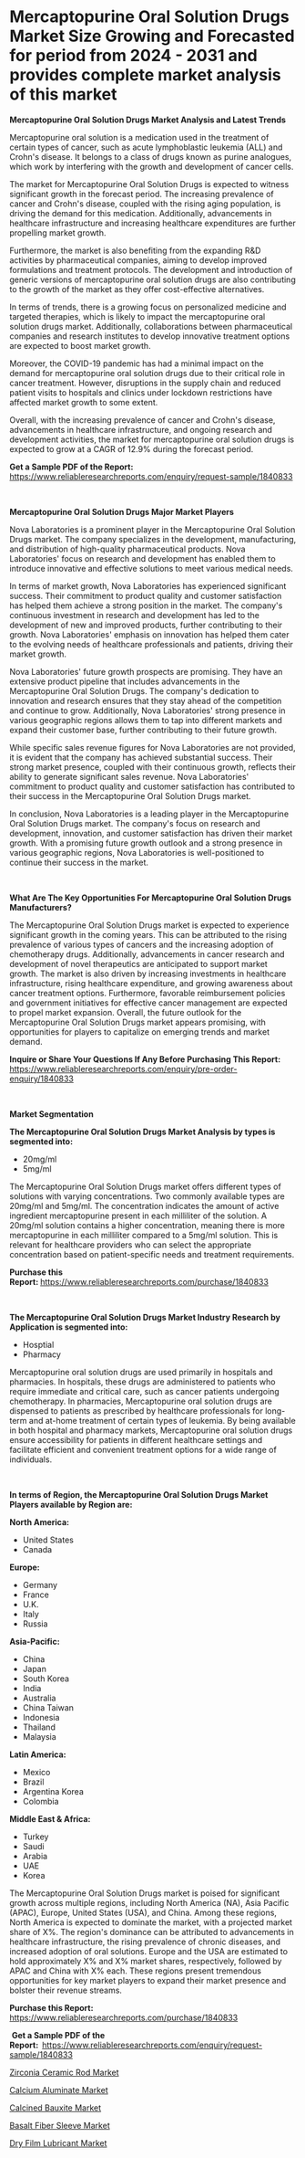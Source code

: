 <p><h1>Mercaptopurine Oral Solution Drugs Market Size Growing and Forecasted for period from 2024 - 2031 and provides complete market analysis of this market</h1></p><p><strong>Mercaptopurine Oral Solution Drugs Market Analysis and Latest Trends</strong></p>
<p><p>Mercaptopurine oral solution is a medication used in the treatment of certain types of cancer, such as acute lymphoblastic leukemia (ALL) and Crohn's disease. It belongs to a class of drugs known as purine analogues, which work by interfering with the growth and development of cancer cells.</p><p>The market for Mercaptopurine Oral Solution Drugs is expected to witness significant growth in the forecast period. The increasing prevalence of cancer and Crohn's disease, coupled with the rising aging population, is driving the demand for this medication. Additionally, advancements in healthcare infrastructure and increasing healthcare expenditures are further propelling market growth.</p><p>Furthermore, the market is also benefiting from the expanding R&D activities by pharmaceutical companies, aiming to develop improved formulations and treatment protocols. The development and introduction of generic versions of mercaptopurine oral solution drugs are also contributing to the growth of the market as they offer cost-effective alternatives.</p><p>In terms of trends, there is a growing focus on personalized medicine and targeted therapies, which is likely to impact the mercaptopurine oral solution drugs market. Additionally, collaborations between pharmaceutical companies and research institutes to develop innovative treatment options are expected to boost market growth.</p><p>Moreover, the COVID-19 pandemic has had a minimal impact on the demand for mercaptopurine oral solution drugs due to their critical role in cancer treatment. However, disruptions in the supply chain and reduced patient visits to hospitals and clinics under lockdown restrictions have affected market growth to some extent.</p><p>Overall, with the increasing prevalence of cancer and Crohn's disease, advancements in healthcare infrastructure, and ongoing research and development activities, the market for mercaptopurine oral solution drugs is expected to grow at a CAGR of 12.9% during the forecast period.</p></p>
<p><strong>Get a Sample PDF of the Report:&nbsp;</strong> <a href="https://www.reliableresearchreports.com/enquiry/request-sample/1840833">https://www.reliableresearchreports.com/enquiry/request-sample/1840833</a></p>
<p>&nbsp;</p>
<p><strong>Mercaptopurine Oral Solution Drugs Major Market Players</strong></p>
<p><p>Nova Laboratories is a prominent player in the Mercaptopurine Oral Solution Drugs market. The company specializes in the development, manufacturing, and distribution of high-quality pharmaceutical products. Nova Laboratories' focus on research and development has enabled them to introduce innovative and effective solutions to meet various medical needs.</p><p>In terms of market growth, Nova Laboratories has experienced significant success. Their commitment to product quality and customer satisfaction has helped them achieve a strong position in the market. The company's continuous investment in research and development has led to the development of new and improved products, further contributing to their growth. Nova Laboratories' emphasis on innovation has helped them cater to the evolving needs of healthcare professionals and patients, driving their market growth.</p><p>Nova Laboratories' future growth prospects are promising. They have an extensive product pipeline that includes advancements in the Mercaptopurine Oral Solution Drugs. The company's dedication to innovation and research ensures that they stay ahead of the competition and continue to grow. Additionally, Nova Laboratories' strong presence in various geographic regions allows them to tap into different markets and expand their customer base, further contributing to their future growth.</p><p>While specific sales revenue figures for Nova Laboratories are not provided, it is evident that the company has achieved substantial success. Their strong market presence, coupled with their continuous growth, reflects their ability to generate significant sales revenue. Nova Laboratories' commitment to product quality and customer satisfaction has contributed to their success in the Mercaptopurine Oral Solution Drugs market.</p><p>In conclusion, Nova Laboratories is a leading player in the Mercaptopurine Oral Solution Drugs market. The company's focus on research and development, innovation, and customer satisfaction has driven their market growth. With a promising future growth outlook and a strong presence in various geographic regions, Nova Laboratories is well-positioned to continue their success in the market.</p></p>
<p>&nbsp;</p>
<p><strong>What Are The Key Opportunities For Mercaptopurine Oral Solution Drugs Manufacturers?</strong></p>
<p><p>The Mercaptopurine Oral Solution Drugs market is expected to experience significant growth in the coming years. This can be attributed to the rising prevalence of various types of cancers and the increasing adoption of chemotherapy drugs. Additionally, advancements in cancer research and development of novel therapeutics are anticipated to support market growth. The market is also driven by increasing investments in healthcare infrastructure, rising healthcare expenditure, and growing awareness about cancer treatment options. Furthermore, favorable reimbursement policies and government initiatives for effective cancer management are expected to propel market expansion. Overall, the future outlook for the Mercaptopurine Oral Solution Drugs market appears promising, with opportunities for players to capitalize on emerging trends and market demand.</p></p>
<p><strong>Inquire or Share Your Questions If Any Before Purchasing This Report:</strong> <a href="https://www.reliableresearchreports.com/enquiry/pre-order-enquiry/1840833">https://www.reliableresearchreports.com/enquiry/pre-order-enquiry/1840833</a></p>
<p>&nbsp;</p>
<p><strong>Market Segmentation</strong></p>
<p><strong>The Mercaptopurine Oral Solution Drugs Market Analysis by types is segmented into:</strong></p>
<p><ul><li>20mg/ml</li><li>5mg/ml</li></ul></p>
<p><p>The Mercaptopurine Oral Solution Drugs market offers different types of solutions with varying concentrations. Two commonly available types are 20mg/ml and 5mg/ml. The concentration indicates the amount of active ingredient mercaptopurine present in each milliliter of the solution. A 20mg/ml solution contains a higher concentration, meaning there is more mercaptopurine in each milliliter compared to a 5mg/ml solution. This is relevant for healthcare providers who can select the appropriate concentration based on patient-specific needs and treatment requirements.</p></p>
<p><strong>Purchase this Report:&nbsp;</strong><a href="https://www.reliableresearchreports.com/purchase/1840833">https://www.reliableresearchreports.com/purchase/1840833</a></p>
<p>&nbsp;</p>
<p><strong>The Mercaptopurine Oral Solution Drugs Market Industry Research by Application is segmented into:</strong></p>
<p><ul><li>Hosptial</li><li>Pharmacy</li></ul></p>
<p><p>Mercaptopurine oral solution drugs are used primarily in hospitals and pharmacies. In hospitals, these drugs are administered to patients who require immediate and critical care, such as cancer patients undergoing chemotherapy. In pharmacies, Mercaptopurine oral solution drugs are dispensed to patients as prescribed by healthcare professionals for long-term and at-home treatment of certain types of leukemia. By being available in both hospital and pharmacy markets, Mercaptopurine oral solution drugs ensure accessibility for patients in different healthcare settings and facilitate efficient and convenient treatment options for a wide range of individuals.</p></p>
<p>&nbsp;</p>
<p><strong>In terms of Region, the Mercaptopurine Oral Solution Drugs Market Players available by Region are:</strong></p>
<p>
    <p> <strong> North America: </strong>
        <ul>
            <li>United States</li>
            <li>Canada</li>
        </ul>
        </p> 
    <p> <strong> Europe: </strong>
        <ul>
            <li>Germany</li>
            <li>France</li>
            <li>U.K.</li>
            <li>Italy</li>
            <li>Russia</li>
        </ul>
        </p> 
    <p> <strong> Asia-Pacific: </strong>
        <ul>
            <li>China</li>
            <li>Japan</li>
            <li>South Korea</li>
            <li>India</li>
            <li>Australia</li>
            <li>China Taiwan</li>
            <li>Indonesia</li>
            <li>Thailand</li>
            <li>Malaysia</li>
        </ul>
        </p> 
    <p> <strong> Latin America: </strong>
        <ul>
            <li>Mexico</li>
            <li>Brazil</li>
            <li>Argentina Korea</li>
            <li>Colombia</li>
        </ul>
        </p> 
    <p> <strong> Middle East & Africa: </strong>
        <ul>
            <li>Turkey</li>
            <li>Saudi</li>
            <li>Arabia</li>
            <li>UAE</li>
            <li>Korea</li>
        </ul>
    </p>
    </p>
<p><p>The Mercaptopurine Oral Solution Drugs market is poised for significant growth across multiple regions, including North America (NA), Asia Pacific (APAC), Europe, United States (USA), and China. Among these regions, North America is expected to dominate the market, with a projected market share of X%. The region's dominance can be attributed to advancements in healthcare infrastructure, the rising prevalence of chronic diseases, and increased adoption of oral solutions. Europe and the USA are estimated to hold approximately X% and X% market shares, respectively, followed by APAC and China with X% each. These regions present tremendous opportunities for key market players to expand their market presence and bolster their revenue streams.</p></p>
<p><strong>Purchase this Report: </strong><a href="https://www.reliableresearchreports.com/purchase/1840833">https://www.reliableresearchreports.com/purchase/1840833</a></p>
<p>&nbsp;<strong>Get a Sample PDF of the Report:&nbsp;&nbsp;</strong><a href="https://www.reliableresearchreports.com/enquiry/request-sample/1840833">https://www.reliableresearchreports.com/enquiry/request-sample/1840833</a></p>
<p><strong></strong></p>
<p><p><a href="https://medium.com/@suepaterson547/zirconia-ceramic-rod-market-trends-forecast-and-competitive-analysis-to-2031-4f94e03e7bc8">Zirconia Ceramic Rod Market</a></p><p><a href="https://medium.com/@suepaterson547/calcium-aluminate-market-insight-market-trends-growth-forecasted-from-2024-to-2031-a40b3b9b4199">Calcium Aluminate Market</a></p><p><a href="https://medium.com/@suepaterson547/calcined-bauxite-market-size-market-outlook-and-market-forecast-2024-to-2031-abead5e2c31a">Calcined Bauxite Market</a></p><p><a href="https://medium.com/@suepaterson547/basalt-fiber-sleeve-market-research-report-its-history-and-forecast-2024-to-2031-132ad886d292">Basalt Fiber Sleeve Market</a></p><p><a href="https://medium.com/@suepaterson547/dry-film-lubricant-market-size-and-market-trends-complete-industry-overview-2024-to-2031-da80d467797f">Dry Film Lubricant Market</a></p></p>